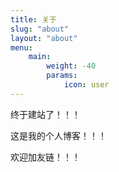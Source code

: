 ```yaml
---
title: 关于
slug: "about"
layout: "about"
menu:
    main: 
        weight: -40
        params:
            icon: user
---
```


终于建站了！！！

这是我的个人博客！！！

欢迎加友链！！！
